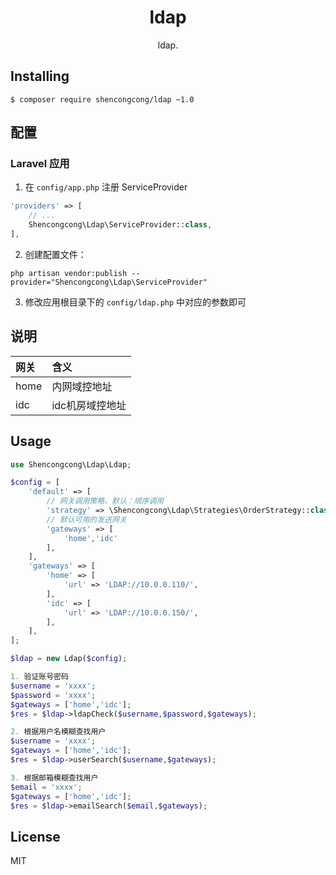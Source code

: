 <h1 align="center"> ldap </h1>

<p align="center"> ldap.</p>


## Installing

```shell
$ composer require shencongcong/ldap ~1.0
```

## 配置

### Laravel 应用

1. 在 `config/app.php` 注册 ServiceProvider

```php
'providers' => [
    // ...
    Shencongcong\Ldap\ServiceProvider::class,
],
```

2. 创建配置文件：

```shell
php artisan vendor:publish --provider="Shencongcong\Ldap\ServiceProvider"
```

3. 修改应用根目录下的 `config/ldap.php` 中对应的参数即可


## 说明
| 网关 | 含义 | 
| :---- | :---- |
| home |内网域控地址  |
| idc |idc机房域控地址 |

## Usage

```php
use Shencongcong\Ldap\Ldap;

$config = [
    'default' => [
        // 网关调用策略，默认：顺序调用
        'strategy' => \Shencongcong\Ldap\Strategies\OrderStrategy::class,
        // 默认可用的发送网关
        'gateways' => [
            'home','idc'
        ],
    ],
    'gateways' => [
        'home' => [
            'url' => 'LDAP://10.0.0.110/',
        ],
        'idc' => [
            'url' => 'LDAP://10.0.0.150/',
        ],
    ],
];

$ldap = new Ldap($config);

1. 验证账号密码
$username = 'xxxx';
$password = 'xxxx';
$gateways = ['home','idc'];
$res = $ldap->ldapCheck($username,$password,$gateways);

2. 根据用户名模糊查找用户
$username = 'xxxx';
$gateways = ['home','idc'];
$res = $ldap->userSearch($username,$gateways);

3. 根据邮箱模糊查找用户
$email = 'xxxx';
$gateways = ['home','idc'];
$res = $ldap->emailSearch($email,$gateways);

```



## License

MIT
